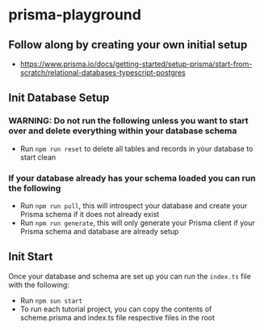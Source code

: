 # prisma-playground

## Follow along by creating your own initial setup
- https://www.prisma.io/docs/getting-started/setup-prisma/start-from-scratch/relational-databases-typescript-postgres

## Init Database Setup
### WARNING: Do not run the following unless you want to start over and delete everything within your database schema
- Run `npm run reset` to delete all tables and records in your database to start clean
### If your database already has your schema loaded you can run the following
- Run `npm run pull`, this will introspect your database and create your Prisma schema if it does not already exist
- Run `npm run generate`, this will only generate your Prisma client if your Prisma schema and database are already setup

## Init Start
Once your database and schema are set up you can run the `index.ts` file with the following:
- Run `npm sun start`
- To run each tutorial project, you can copy the contents of scheme.prisma and index.ts file respective files in the root